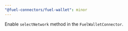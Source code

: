 ```yaml
---
"@fuel-connectors/fuel-wallet": minor
---
```


Enable `selectNetwork` method in the `FuelWalletConnector`.
